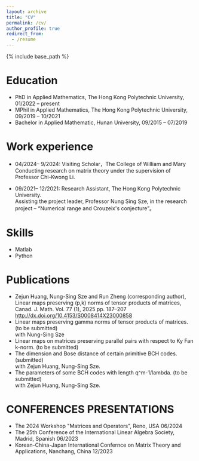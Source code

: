 ```yaml
---
layout: archive
title: "CV"
permalink: /cv/
author_profile: true
redirect_from:
  - /resume
---
```


{% include base_path %}

Education
======


* PhD in Applied Mathematics, The Hong Kong Polytechnic University,  01/2022 – present
* MPhil in Applied Mathematics, The Hong Kong Polytechnic University, 09/2019 – 10/2021
* Bachelor in Applied Mathematic, Hunan University, 09/2015 – 07/2019


Work experience
======
* 04/2024– 9/2024: Visiting Scholar，The College of William and Mary
 <br> Conducting research on matrix theory under the supervision of Professor Chi-Kwong Li. 

* 09/2021– 12/2021: Research Assistant, The Hong Kong Polytechnic University.
 <br>Assisting the project leader, Professor Nung Sing Sze, in the research project – “Numerical range and Crouzeix's conjecture”。



  
Skills
======
* Matlab
* Python
 

Publications
======
* Zejun Huang, Nung-Sing Sze and Run Zheng (corresponding author), Linear maps preserving (p,k)
norms of tensor products of matrices, Canad. J. Math. Vol. 77 (1), 2025 pp. 187–207
http://dx.doi.org/10.4153/S0008414X23000858
* Linear maps preserving gamma norms of tensor products of matrices. (to be submitted) 
  <br> with Nung-Sing Sze
* Linear maps on matrices preserving parallel pairs with respect to Ky Fan k-norm. (to be submitted)
* The dimension and Bose distance of certain primitive BCH codes. (submitted)
  <br> with Zejun Huang, Nung-Sing Sze.
 * The parameters of some BCH codes with length q^m-1/lambda. (to be submitted)
   <br>  with Zejun Huang, Nung-Sing Sze.
   
CONFERENCES PRESENTATIONS
======
  * The 2024 Workshop "Matrices and Operators", Reno, USA 06/2024
* The 25th Conference of the International Linear Algebra Society, Madrid, Spanish 06/2023
* Korean-China-Japan International Confernce on Matrix Theory and Applications, Nanchang, China 12/2023
  

  

